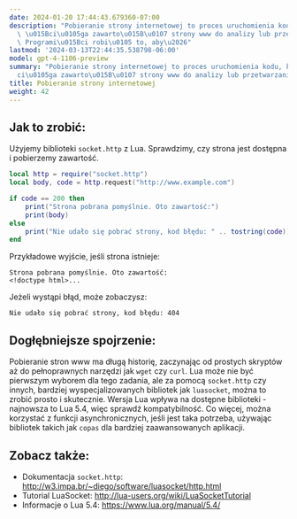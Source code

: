 ```yaml
---
date: 2024-01-20 17:44:43.679360-07:00
description: "Pobieranie strony internetowej to proces uruchomienia kodu, kt\xF3ry\
  \ \u015Bci\u0105ga zawarto\u015B\u0107 strony www do analizy lub przetwarzania.\
  \ Programi\u015Bci robi\u0105 to, aby\u2026"
lastmod: '2024-03-13T22:44:35.538798-06:00'
model: gpt-4-1106-preview
summary: "Pobieranie strony internetowej to proces uruchomienia kodu, kt\xF3ry \u015B\
  ci\u0105ga zawarto\u015B\u0107 strony www do analizy lub przetwarzania."
title: Pobieranie strony internetowej
weight: 42
---
```


## Jak to zrobić:
Użyjemy biblioteki `socket.http` z Lua. Sprawdzimy, czy strona jest dostępna i pobierzemy zawartość.

```Lua
local http = require("socket.http")
local body, code = http.request("http://www.example.com")

if code == 200 then
    print("Strona pobrana pomyślnie. Oto zawartość:")
    print(body)
else
    print("Nie udało się pobrać strony, kod błędu: " .. tostring(code))
end
```

Przykładowe wyjście, jeśli strona istnieje:
```
Strona pobrana pomyślnie. Oto zawartość:
<!doctype html>...
```

Jeżeli wystąpi błąd, może zobaczysz:
```
Nie udało się pobrać strony, kod błędu: 404
```

## Dogłębniejsze spojrzenie:
Pobieranie stron www ma długą historię, zaczynając od prostych skryptów aż do pełnoprawnych narzędzi jak `wget` czy `curl`. Lua może nie być pierwszym wyborem dla tego zadania, ale za pomocą `socket.http` czy innych, bardziej wyspecjalizowanych bibliotek jak `luasocket`, można to zrobić prosto i skutecznie. Wersja Lua wpływa na dostępne biblioteki - najnowsza to Lua 5.4, więc sprawdź kompatybilność. Co więcej, można korzystać z funkcji asynchronicznych, jeśli jest taka potrzeba, używając bibliotek takich jak `copas` dla bardziej zaawansowanych aplikacji.

## Zobacz także:
- Dokumentacja `socket.http`: http://w3.impa.br/~diego/software/luasocket/http.html
- Tutorial LuaSocket: http://lua-users.org/wiki/LuaSocketTutorial
- Informacje o Lua 5.4: https://www.lua.org/manual/5.4/
